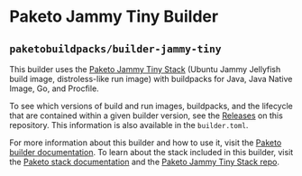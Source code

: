 # Paketo Jammy Tiny Builder

## `paketobuildpacks/builder-jammy-tiny`

This builder uses the [Paketo Jammy Tiny
Stack](https://github.com/paketo-buildpacks/jammy-tiny-stack) (Ubuntu Jammy
Jellyfish build image, distroless-like run image) with buildpacks for Java,
Java Native Image, Go, and Procfile.

To see which versions of build and run images, buildpacks, and the lifecycle
that are contained within a given builder version, see the
[Releases](https://github.com/paketo-buildpacks/builder-jammy-tiny/releases) on this
repository. This information is also available in the `builder.toml`.

For more information about this builder and how to use it, visit the [Paketo
builder documentation](https://paketo.io/docs/builders/).  To learn about the
stack included in this builder, visit the [Paketo stack
documentation](https://paketo.io/docs/stacks/) and the [Paketo Jammy Tiny Stack
repo](https://github.com/paketo-buildpacks/jammy-tiny-stack).
